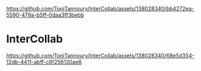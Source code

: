 https://github.com/ToniTannoury/InterCollab/assets/138028340/bb4272ea-5590-479a-b5ff-0daa3ff3bebb
# InterCollab
https://github.com/ToniTannoury/InterCollab/assets/138028340/68e5d354-12db-4411-abff-c6f256130ae6

